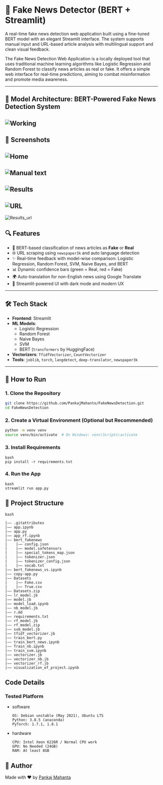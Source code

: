
# 📰 Fake News Detector (BERT + Streamlit)

A real-time fake news detection web application built using a fine-tuned BERT model with an elegant Streamlit interface. The system supports manual input and URL-based article analysis with multilingual support and clean visual feedback.


The Fake News Detection Web Application is a locally deployed tool that uses traditional machine learning algorithms like Logistic Regression and Random Forest to classify news articles as real or fake. It offers a simple web interface for real-time predictions, aiming to combat misinformation and promote media awareness.

---
## 🧠 Model Architecture: BERT-Powered Fake News Detection System
![Working](./test-output/Fnd.png)
---
## 🧪 Screenshots
![Home](./test-output/1.png)
--
![Manual text](./test-output/2.png)
--
![Results](./test-output/3.png)
--
![URL](./test-output/4.png)
--
![Results_url](./test-output/5.png)
## 🔍 Features

- 🧠 BERT-based classification of news articles as **Fake** or **Real**
- 🌐 URL scraping using `newspaper3k` and auto language detection
- ✨ Real-time feedback with model-wise comparison: Logistic Regression, Random Forest, SVM, Naive Bayes, and BERT
- 📊 Dynamic confidence bars (green = Real, red = Fake)
- 🌍 Auto-translation for non-English news using Google Translate
- 📱 Streamlit-powered UI with dark mode and modern UX

---

## 🛠️ Tech Stack

- **Frontend**: Streamlit
- **ML Models**: 
  - Logistic Regression
  - Random Forest
  - Naive Bayes
  - SVM
  - BERT (`transformers` by HuggingFace)
- **Vectorizers**: `TfidfVectorizer`, `CountVectorizer`
- **Tools**: `joblib`, `torch`, `langdetect`, `deep-translator`, `newspaper3k`

---

## 🚀 How to Run

### 1. Clone the Repository

```bash
git clone https://github.com/PankajMahanto/FakeNewsDetection.git
cd FakeNewsDetection
```
### 2. Create a Virtual Environment (Optional but Recommended)

```bash
python -m venv venv
source venv/bin/activate  # On Windows: venv\Scripts\activate

```

### 3. Install Requirements
```
bash
pip install -r requirements.txt
```
### 4. Run the App
```
bash
streamlit run app.py
```

## 📁 Project Structure
```
bash

|—— .gitattributes
|—— app.ipynb
|—— app.py
|—— app_rf.ipynb
|—— bert_fakenews
|    |—— config.json
|    |—— model.safetensors
|    |—— special_tokens_map.json
|    |—— tokenizer.json
|    |—— tokenizer_config.json
|    |—— vocab.txt
|—— bert_fakenews_vs.ipynb
|—— copy-app.py
|—— Datasets
|    |—— Fake.csv
|    |—— True.csv
|—— Datasets.zip
|—— lr_model.jb
|—— model.jb
|—— model_load.ipynb
|—— nb_model.jb
|—— r.md
|—— requirements.txt
|—— rf_model.jb
|—— rf_model.zip
|—— svm_model.jb
|—— tfidf_vectorizer.jb
|—— train_bert.py
|—— train_bert_news.ipynb
|—— Train_nb.ipynb
|—— train_svm.ipynb
|—— vectorizer.jb
|—— vectorizer_nb.jb
|—— vectorizer_rf.jb
|—— visualization_of_project.ipynb
```
## Code Details
### Tested Platform
- software
  ```
  OS: Debian unstable (May 2021), Ubuntu LTS
  Python: 3.8.5 (anaconda)
  PyTorch: 1.7.1, 1.8.1
  ```
- hardware
  ```
  CPU: Intel Xeon 6226R / Normal CPU work
  GPU: No Needed (24GB)
  RAM: At least 8GB
  ```

## 👤 Author
Made with ❤️ by  [Pankaj Mahanta](https://github.com/PankajMahanto/)